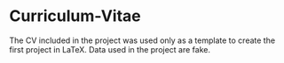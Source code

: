 # Curriculum-Vitae

The CV included in the project was used only as a template to create the first project in LaTeX. Data used in the project are fake.
